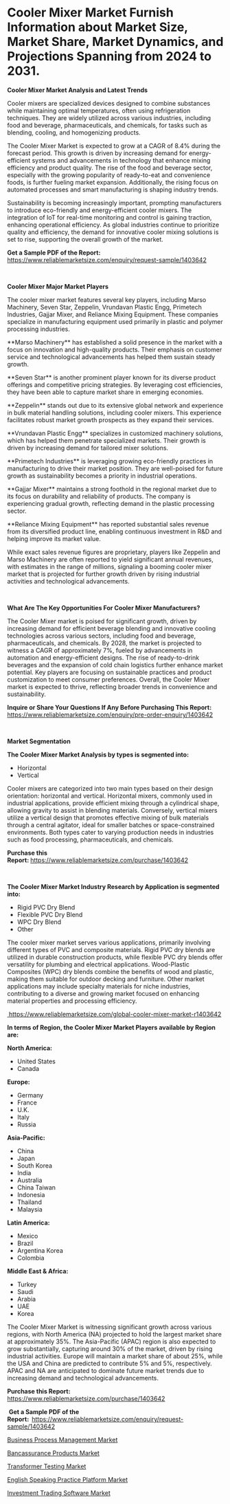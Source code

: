<p><h1>Cooler Mixer Market Furnish Information about Market Size, Market Share, Market Dynamics, and Projections Spanning from 2024 to 2031.</h1></p><p><strong>Cooler Mixer Market Analysis and Latest Trends</strong></p>
<p><p>Cooler mixers are specialized devices designed to combine substances while maintaining optimal temperatures, often using refrigeration techniques. They are widely utilized across various industries, including food and beverage, pharmaceuticals, and chemicals, for tasks such as blending, cooling, and homogenizing products.</p><p>The Cooler Mixer Market is expected to grow at a CAGR of 8.4% during the forecast period. This growth is driven by increasing demand for energy-efficient systems and advancements in technology that enhance mixing efficiency and product quality. The rise of the food and beverage sector, especially with the growing popularity of ready-to-eat and convenience foods, is further fueling market expansion. Additionally, the rising focus on automated processes and smart manufacturing is shaping industry trends.</p><p>Sustainability is becoming increasingly important, prompting manufacturers to introduce eco-friendly and energy-efficient cooler mixers. The integration of IoT for real-time monitoring and control is gaining traction, enhancing operational efficiency. As global industries continue to prioritize quality and efficiency, the demand for innovative cooler mixing solutions is set to rise, supporting the overall growth of the market.</p></p>
<p><strong>Get a Sample PDF of the Report:&nbsp;</strong> <a href="https://www.reliablemarketsize.com/enquiry/request-sample/1403642?utm_campaign=1693&utm_medium=2&utm_source=Github&utm_content=ia&utm_term=23102024&utm_id=cooler-mixer">https://www.reliablemarketsize.com/enquiry/request-sample/1403642</a></p>
<p>&nbsp;</p>
<p><strong>Cooler Mixer Major Market Players</strong></p>
<p><p>The cooler mixer market features several key players, including Marso Machinery, Seven Star, Zeppelin, Vrundavan Plastic Engg, Primetech Industries, Gajjar Mixer, and Reliance Mixing Equipment. These companies specialize in manufacturing equipment used primarily in plastic and polymer processing industries.</p><p>**Marso Machinery** has established a solid presence in the market with a focus on innovation and high-quality products. Their emphasis on customer service and technological advancements has helped them sustain steady growth. </p><p>**Seven Star** is another prominent player known for its diverse product offerings and competitive pricing strategies. By leveraging cost efficiencies, they have been able to capture market share in emerging economies.</p><p>**Zeppelin** stands out due to its extensive global network and experience in bulk material handling solutions, including cooler mixers. This experience facilitates robust market growth prospects as they expand their services.</p><p>**Vrundavan Plastic Engg** specializes in customized machinery solutions, which has helped them penetrate specialized markets. Their growth is driven by increasing demand for tailored mixer solutions.</p><p>**Primetech Industries** is leveraging growing eco-friendly practices in manufacturing to drive their market position. They are well-poised for future growth as sustainability becomes a priority in industrial operations.</p><p>**Gajjar Mixer** maintains a strong foothold in the regional market due to its focus on durability and reliability of products. The company is experiencing gradual growth, reflecting demand in the plastic processing sector.</p><p>**Reliance Mixing Equipment** has reported substantial sales revenue from its diversified product line, enabling continuous investment in R&D and helping improve its market value.</p><p>While exact sales revenue figures are proprietary, players like Zeppelin and Marso Machinery are often reported to yield significant annual revenues, with estimates in the range of millions, signaling a booming cooler mixer market that is projected for further growth driven by rising industrial activities and technological advancements.</p></p>
<p>&nbsp;</p>
<p><strong>What Are The Key Opportunities For Cooler Mixer Manufacturers?</strong></p>
<p><p>The Cooler Mixer market is poised for significant growth, driven by increasing demand for efficient beverage blending and innovative cooling technologies across various sectors, including food and beverage, pharmaceuticals, and chemicals. By 2028, the market is projected to witness a CAGR of approximately 7%, fueled by advancements in automation and energy-efficient designs. The rise of ready-to-drink beverages and the expansion of cold chain logistics further enhance market potential. Key players are focusing on sustainable practices and product customization to meet consumer preferences. Overall, the Cooler Mixer market is expected to thrive, reflecting broader trends in convenience and sustainability.</p></p>
<p><strong>Inquire or Share Your Questions If Any Before Purchasing This Report:</strong> <a href="https://www.reliablemarketsize.com/enquiry/pre-order-enquiry/1403642?utm_campaign=1693&utm_medium=2&utm_source=Github&utm_content=ia&utm_term=23102024&utm_id=cooler-mixer">https://www.reliablemarketsize.com/enquiry/pre-order-enquiry/1403642</a></p>
<p>&nbsp;</p>
<p><strong>Market Segmentation</strong></p>
<p><strong>The Cooler Mixer Market Analysis by types is segmented into:</strong></p>
<p><ul><li>Horizontal</li><li>Vertical</li></ul></p>
<p><p>Cooler mixers are categorized into two main types based on their design orientation: horizontal and vertical. Horizontal mixers, commonly used in industrial applications, provide efficient mixing through a cylindrical shape, allowing gravity to assist in blending materials. Conversely, vertical mixers utilize a vertical design that promotes effective mixing of bulk materials through a central agitator, ideal for smaller batches or space-constrained environments. Both types cater to varying production needs in industries such as food processing, pharmaceuticals, and chemicals.</p></p>
<p><strong>Purchase this Report:&nbsp;</strong><a href="https://www.reliablemarketsize.com/purchase/1403642?utm_campaign=1693&utm_medium=2&utm_source=Github&utm_content=ia&utm_term=23102024&utm_id=cooler-mixer">https://www.reliablemarketsize.com/purchase/1403642</a></p>
<p>&nbsp;</p>
<p><strong>The Cooler Mixer Market Industry Research by Application is segmented into:</strong></p>
<p><ul><li>Rigid PVC Dry Blend</li><li>Flexible PVC Dry Blend</li><li>WPC Dry Blend</li><li>Other</li></ul></p>
<p><p>The cooler mixer market serves various applications, primarily involving different types of PVC and composite materials. Rigid PVC dry blends are utilized in durable construction products, while flexible PVC dry blends offer versatility for plumbing and electrical applications. Wood-Plastic Composites (WPC) dry blends combine the benefits of wood and plastic, making them suitable for outdoor decking and furniture. Other market applications may include specialty materials for niche industries, contributing to a diverse and growing market focused on enhancing material properties and processing efficiency.</p></p>
<p><a href="https://www.reliablemarketsize.com/global-cooler-mixer-market-r1403642?utm_campaign=1693&utm_medium=2&utm_source=Github&utm_content=ia&utm_term=23102024&utm_id=cooler-mixer">&nbsp;https://www.reliablemarketsize.com/global-cooler-mixer-market-r1403642</a></p>
<p><strong>In terms of Region, the Cooler Mixer Market Players available by Region are:</strong></p>
<p>
    <p> <strong> North America: </strong>
        <ul>
            <li>United States</li>
            <li>Canada</li>
        </ul>
        </p> 
    <p> <strong> Europe: </strong>
        <ul>
            <li>Germany</li>
            <li>France</li>
            <li>U.K.</li>
            <li>Italy</li>
            <li>Russia</li>
        </ul>
        </p> 
    <p> <strong> Asia-Pacific: </strong>
        <ul>
            <li>China</li>
            <li>Japan</li>
            <li>South Korea</li>
            <li>India</li>
            <li>Australia</li>
            <li>China Taiwan</li>
            <li>Indonesia</li>
            <li>Thailand</li>
            <li>Malaysia</li>
        </ul>
        </p> 
    <p> <strong> Latin America: </strong>
        <ul>
            <li>Mexico</li>
            <li>Brazil</li>
            <li>Argentina Korea</li>
            <li>Colombia</li>
        </ul>
        </p> 
    <p> <strong> Middle East & Africa: </strong>
        <ul>
            <li>Turkey</li>
            <li>Saudi</li>
            <li>Arabia</li>
            <li>UAE</li>
            <li>Korea</li>
        </ul>
    </p>
    </p>
<p><p>The Cooler Mixer Market is witnessing significant growth across various regions, with North America (NA) projected to hold the largest market share at approximately 35%. The Asia-Pacific (APAC) region is also expected to grow substantially, capturing around 30% of the market, driven by rising industrial activities. Europe will maintain a market share of about 25%, while the USA and China are predicted to contribute 5% and 5%, respectively. APAC and NA are anticipated to dominate future market trends due to increasing demand and technological advancements.</p></p>
<p><strong>Purchase this Report: </strong><a href="https://www.reliablemarketsize.com/purchase/1403642?utm_campaign=1693&utm_medium=2&utm_source=Github&utm_content=ia&utm_term=23102024&utm_id=cooler-mixer">https://www.reliablemarketsize.com/purchase/1403642</a></p>
<p>&nbsp;<strong>Get a Sample PDF of the Report:&nbsp;&nbsp;</strong><a href="https://www.reliablemarketsize.com/enquiry/request-sample/1403642?utm_campaign=1693&utm_medium=2&utm_source=Github&utm_content=ia&utm_term=23102024&utm_id=cooler-mixer">https://www.reliablemarketsize.com/enquiry/request-sample/1403642</a></p>
<p><strong></strong></p>
<p><p><a href="https://www.linkedin.com/pulse/exploring-business-process-management-market-strategic-insights-zo4zc?utm_campaign=1693&utm_medium=2&utm_source=Github&utm_content=ia&utm_term=23102024&utm_id=cooler-mixer">Business Process Management Market</a></p><p><a href="https://www.linkedin.com/pulse/strategic-roadmap-success-global-bancassurance-products-market-5pegc?utm_campaign=1693&utm_medium=2&utm_source=Github&utm_content=ia&utm_term=23102024&utm_id=cooler-mixer">Bancassurance Products Market</a></p><p><a href="https://www.linkedin.com/pulse/transformer-testing-market-analysis-report-global-insights-region-aqbqc?utm_campaign=1693&utm_medium=2&utm_source=Github&utm_content=ia&utm_term=23102024&utm_id=cooler-mixer">Transformer Testing Market</a></p><p><a href="https://www.linkedin.com/pulse/analyzing-global-english-speaking-practice-platform-market-growth-6mrmc?utm_campaign=1693&utm_medium=2&utm_source=Github&utm_content=ia&utm_term=23102024&utm_id=cooler-mixer">English Speaking Practice Platform Market</a></p><p><a href="https://www.linkedin.com/pulse/investment-trading-software-market-size-share-analysis-growth-w9yac?utm_campaign=1693&utm_medium=2&utm_source=Github&utm_content=ia&utm_term=23102024&utm_id=cooler-mixer">Investment Trading Software Market</a></p></p>